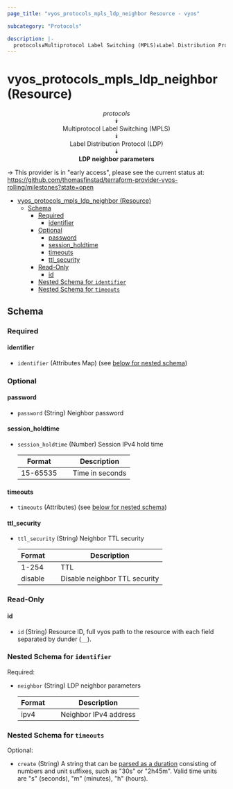 ```yaml
---
page_title: "vyos_protocols_mpls_ldp_neighbor Resource - vyos"

subcategory: "Protocols"

description: |-
  protocols⯯Multiprotocol Label Switching (MPLS)⯯Label Distribution Protocol (LDP)⯯LDP neighbor parameters
---
```


# vyos_protocols_mpls_ldp_neighbor (Resource)
<center>

*protocols*  
⯯  
Multiprotocol Label Switching (MPLS)  
⯯  
Label Distribution Protocol (LDP)  
⯯  
**LDP neighbor parameters**


</center>

-> This provider is in "early access", please see the current status at: https://github.com/thomasfinstad/terraform-provider-vyos-rolling/milestones?state=open

<!--TOC-->

- [vyos_protocols_mpls_ldp_neighbor (Resource)](#vyos_protocols_mpls_ldp_neighbor-resource)
  - [Schema](#schema)
    - [Required](#required)
      - [identifier](#identifier)
    - [Optional](#optional)
      - [password](#password)
      - [session_holdtime](#session_holdtime)
      - [timeouts](#timeouts)
      - [ttl_security](#ttl_security)
    - [Read-Only](#read-only)
      - [id](#id)
    - [Nested Schema for `identifier`](#nested-schema-for-identifier)
    - [Nested Schema for `timeouts`](#nested-schema-for-timeouts)

<!--TOC-->

<!-- schema generated by tfplugindocs -->
## Schema

### Required

#### identifier
- `identifier` (Attributes Map) (see [below for nested schema](#nestedatt--identifier))

### Optional

#### password
- `password` (String) Neighbor password
#### session_holdtime
- `session_holdtime` (Number) Session IPv4 hold time

    |  Format    &emsp;|  Description      |
    |------------|-------------------|
    |  15-65535  &emsp;|  Time in seconds  |
#### timeouts
- `timeouts` (Attributes) (see [below for nested schema](#nestedatt--timeouts))
#### ttl_security
- `ttl_security` (String) Neighbor TTL security

    |  Format   &emsp;|  Description                    |
    |-----------|---------------------------------|
    |  1-254    &emsp;|  TTL                            |
    |  disable  &emsp;|  Disable neighbor TTL security  |

### Read-Only

#### id
- `id` (String) Resource ID, full vyos path to the resource with each field separated by dunder (`__`).

<a id="nestedatt--identifier"></a>
### Nested Schema for `identifier`

Required:

- `neighbor` (String) LDP neighbor parameters

    |  Format  &emsp;|  Description            |
    |----------|-------------------------|
    |  ipv4    &emsp;|  Neighbor IPv4 address  |


<a id="nestedatt--timeouts"></a>
### Nested Schema for `timeouts`

Optional:

- `create` (String) A string that can be [parsed as a duration](https://pkg.go.dev/time#ParseDuration) consisting of numbers and unit suffixes, such as &#34;30s&#34; or &#34;2h45m&#34;. Valid time units are &#34;s&#34; (seconds), &#34;m&#34; (minutes), &#34;h&#34; (hours).
